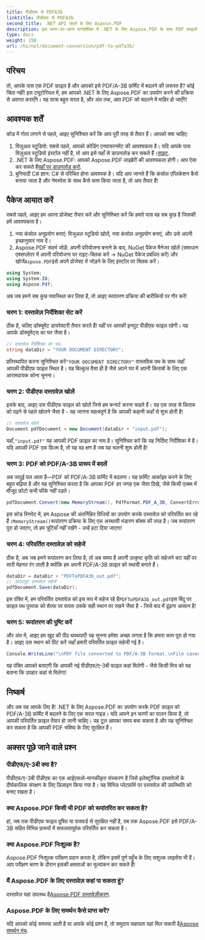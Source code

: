 ```yaml
---
title: पीडीएफ से PDFA3b
linktitle: पीडीएफ से PDFA3b
second_title: .NET API संदर्भ के लिए Aspose.PDF
description: इस चरण-दर-चरण मार्गदर्शिका में .NET के लिए Aspose.PDF के साथ PDF फ़ाइलों को आसानी से PDF/A-3B प्रारूप में परिवर्तित करना सीखें।
type: docs
weight: 150
url: /hi/net/document-conversion/pdf-to-pdfa3b/
---
```

## परिचय

तो, आपके पास एक PDF फ़ाइल है और आपको इसे PDF/A-3B फ़ॉर्मेट में बदलने की ज़रूरत है? कोई चिंता नहीं! इस ट्यूटोरियल में, हम आपको .NET के लिए Aspose.PDF का उपयोग करने की प्रक्रिया से अवगत कराएँगे। यह यात्रा बहुत सरल है, और अंत तक, आप PDF को बदलने में माहिर हो जाएँगे!

## आवश्यक शर्तें

कोड में गोता लगाने से पहले, आइए सुनिश्चित करें कि आप पूरी तरह से तैयार हैं। आपको क्या चाहिए:

1. विज़ुअल स्टूडियो: सबसे पहले, आपको कोडिंग एनवायरनमेंट की आवश्यकता है। यदि आपके पास विज़ुअल स्टूडियो इंस्टॉल नहीं है, तो आप इसे यहाँ से डाउनलोड कर सकते हैं।[साइट](https://visualstudio.microsoft.com/).
2.  .NET के लिए Aspose.PDF: आपको Aspose.PDF लाइब्रेरी की आवश्यकता होगी। आप ऐसा कर सकते हैं[यहाँ पर डाउनलोड करो](https://releases.aspose.com/pdf/net/).
3. बुनियादी C# ज्ञान: C# से परिचित होना आवश्यक है। यदि आप जानते हैं कि कंसोल एप्लिकेशन कैसे बनाया जाता है और नेमस्पेस के साथ कैसे काम किया जाता है, तो आप तैयार हैं!

## पैकेज आयात करें

सबसे पहले, आइए हम अपना प्रोजेक्ट तैयार करें और सुनिश्चित करें कि हमारे पास वह सब कुछ है जिसकी हमें आवश्यकता है।

1. नया कंसोल अनुप्रयोग बनाएं: विजुअल स्टूडियो खोलें, नया कंसोल अनुप्रयोग बनाएं, और उसे अपनी इच्छानुसार नाम दें।
2.  Aspose.PDF संदर्भ जोड़ें: अपनी परियोजना बनाने के बाद, NuGet पैकेज मैनेजर खोलें (समाधान एक्सप्लोरर में अपनी परियोजना पर राइट-क्लिक करें -> NuGet पैकेज प्रबंधित करें) और खोजें`Aspose.PDF`इसे अपने प्रोजेक्ट में जोड़ने के लिए इंस्टॉल पर क्लिक करें।

```csharp
using System;
using System.IO;
using Aspose.Pdf;
```

अब जब हमने सब कुछ व्यवस्थित कर लिया है, तो आइए रूपांतरण प्रक्रिया की बारीकियों पर गौर करें!

### चरण 1: दस्तावेज़ निर्देशिका सेट करें

ठीक है, चलिए डॉक्यूमेंट डायरेक्टरी तैयार करते हैं! यहीं पर आपकी इनपुट पीडीएफ फाइल रहेगी। यह आपके डॉक्यूमेंट्स का घर जैसा है।

```csharp
// दस्तावेज़ निर्देशिका का पथ.
string dataDir = "YOUR DOCUMENT DIRECTORY";
```

 प्रतिस्थापित करना सुनिश्चित करें`"YOUR DOCUMENT DIRECTORY"` वास्तविक पथ के साथ जहाँ आपकी पीडीएफ फाइल स्थित है। यह बिल्कुल वैसा ही है जैसे अपने घर में अपनी किताबों के लिए एक आरामदायक कोना चुनना। 

### चरण 2: पीडीएफ दस्तावेज़ खोलें

इसके बाद, आइए उस पीडीएफ फाइल को खोलें जिसे हम कन्वर्ट करना चाहते हैं। यह एक तरह से किताब को पढ़ने से पहले खोलने जैसा है - यह जानना महत्वपूर्ण है कि आपकी कहानी कहाँ से शुरू होती है!

```csharp
// दस्तावेज़ खोलें
Document pdfDocument = new Document(dataDir + "input.pdf");
```

 यहाँ,`"input.pdf"` यह आपकी PDF फ़ाइल का नाम है। सुनिश्चित करें कि यह निर्दिष्ट निर्देशिका में है। यदि आपकी PDF एक फ़िल्म है, तो यह वह क्षण है जब यह चलनी शुरू होती है!

### चरण 3: PDF को PDF/A-3B प्रारूप में बदलें

अब जादुई पल आता है—PDF को PDF/A-3B फ़ॉर्मेट में बदलना। यह फ़ॉर्मेट आर्काइव करने के लिए बहुत बढ़िया है और यह सुनिश्चित करता है कि आपका PDF हर जगह एक जैसा दिखे, जैसे किसी एल्बम में मौजूद फ़ोटो कभी फीके नहीं पड़ते।

```csharp
pdfDocument.Convert(new MemoryStream(), PdfFormat.PDF_A_3B, ConvertErrorAction.Delete);
```

 इस कोड स्निपेट में, हम Aspose की अंतर्निहित विधियों का उपयोग करके दस्तावेज़ को परिवर्तित कर रहे हैं।`MemoryStream()`रूपांतरण प्रक्रिया के लिए एक अस्थायी भंडारण बॉक्स की तरह है। जब रूपांतरण पूरा हो जाएगा, तो हम त्रुटियाँ नहीं रखेंगे - उन्हें हटा दिया जाएगा!

### चरण 4: परिवर्तित दस्तावेज़ को सहेजें

ठीक है, अब जब हमने रूपांतरण कर लिया है, तो अब समय है अपनी उत्कृष्ट कृति को सहेजने का! यहीं पर सारी मेहनत रंग लाती है क्योंकि हम अपनी PDF/A-3B फ़ाइल को स्थायी बनाते हैं।

```csharp
dataDir = dataDir + "PDFToPDFA3b_out.pdf";
// आउटपुट दस्तावेज़ सहेजें
pdfDocument.Save(dataDir);
```

 इस पंक्ति में, हम परिवर्तित दस्तावेज़ को इस रूप में सहेज रहे हैं`PDFToPDFA3b_out.pdf`इस बिंदु पर फ़ाइल पथ पुस्तक को शेल्फ पर वापस उसके सही स्थान पर रखने जैसा है - जिसे बाद में ढूंढना आसान है!

### चरण 5: रूपांतरण की पुष्टि करें

और अंत में, आइए हम खुद की पीठ थपथपाएँ! यह सुनना हमेशा अच्छा लगता है कि हमारा काम पूरा हो गया है। आइए उस स्थान को प्रिंट करें जहाँ हमारी परिवर्तित फ़ाइल सहेजी गई है।

```csharp
Console.WriteLine("\nPDF file converted to PDF/A-3B format.\nFile saved at " + dataDir);
```

यह पंक्ति आपको बताएगी कि आपकी नई पीडीएफ/ए-3बी फाइल कहां मिलेगी - जैसे किसी मित्र को यह बताना कि उपहार कहां से मिलेगा!

## निष्कर्ष

और अब यह आपके लिए है! .NET के लिए Aspose.PDF का उपयोग करके PDF फ़ाइल को PDF/A-3B फ़ॉर्मेट में बदलने के लिए एक सरल गाइड। यदि आपने इन चरणों का पालन किया है, तो आपकी परिवर्तित फ़ाइल तैयार हो जानी चाहिए। यह टूल आपका समय बचा सकता है और यह सुनिश्चित कर सकता है कि आपकी PDF भविष्य के लिए सुरक्षित हैं।

## अक्सर पूछे जाने वाले प्रश्न

### पीडीएफ/ए-3बी क्या है?
पीडीएफ/ए-3बी पीडीएफ का एक आईएसओ-मानकीकृत संस्करण है जिसे इलेक्ट्रॉनिक दस्तावेजों के दीर्घकालिक संरक्षण के लिए डिज़ाइन किया गया है। यह विभिन्न प्लेटफ़ॉर्म पर दस्तावेज़ की उपस्थिति को बनाए रखता है।

### क्या Aspose.PDF किसी भी PDF को रूपांतरित कर सकता है?
हां, जब तक पीडीएफ फाइल दूषित या पासवर्ड से सुरक्षित नहीं है, तब तक Aspose.PDF इसे PDF/A-3B सहित विभिन्न प्रारूपों में सफलतापूर्वक परिवर्तित कर सकता है।

### क्या Aspose.PDF निःशुल्क है?
Aspose.PDF निःशुल्क परीक्षण प्रदान करता है, लेकिन इसमें पूर्ण पहुँच के लिए सशुल्क लाइसेंस भी हैं। आप परीक्षण चरण के दौरान इसकी क्षमताओं का मूल्यांकन कर सकते हैं!

### मैं Aspose.PDF के लिए दस्तावेज़ कहां पा सकता हूं?
 दस्तावेज़ यहां उपलब्ध है[Aspose.PDF दस्तावेज़ीकरण](https://reference.aspose.com/pdf/net/).

### Aspose.PDF के लिए समर्थन कैसे प्राप्त करें?
यदि आपको कोई समस्या आती है या आपके कोई प्रश्न हैं, तो समुदाय सहायता यहां मिल सकती है[Aspose समर्थन मंच](https://forum.aspose.com/c/pdf/10).